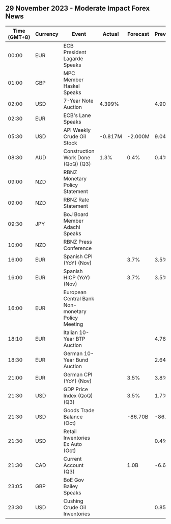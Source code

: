 ## 29 November 2023 - Moderate Impact Forex News

| Time (GMT+8) | Currency | Event | Actual | Forecast | Previous |
|------|----------|-------|--------|----------|----------|
| 00:00 | EUR | ECB President Lagarde Speaks |  |  |  |
| 01:00 | GBP | MPC Member Haskel Speaks |  |  |  |
| 02:00 | USD | 7-Year Note Auction | 4.399% |  | 4.908% |
| 02:30 | EUR | ECB's Lane Speaks |  |  |  |
| 05:30 | USD | API Weekly Crude Oil Stock | -0.817M | -2.000M | 9.047M |
| 08:30 | AUD | Construction Work Done (QoQ) (Q3) | 1.3% | 0.4% | 0.4% |
| 09:00 | NZD | RBNZ Monetary Policy Statement |  |  |  |
| 09:00 | NZD | RBNZ Rate Statement |  |  |  |
| 09:30 | JPY | BoJ Board Member Adachi Speaks |  |  |  |
| 10:00 | NZD | RBNZ Press Conference |  |  |  |
| 16:00 | EUR | Spanish CPI (YoY) (Nov) |  | 3.7% | 3.5% |
| 16:00 | EUR | Spanish HICP (YoY) (Nov) |  | 3.7% | 3.5% |
| 16:00 | EUR | European Central Bank Non-monetary Policy Meeting |  |  |  |
| 18:10 | EUR | Italian 10-Year BTP Auction |  |  | 4.76% |
| 18:30 | EUR | German 10-Year Bund Auction |  |  | 2.640% |
| 21:00 | EUR | German CPI (YoY) (Nov) |  | 3.5% | 3.8% |
| 21:30 | USD | GDP Price Index (QoQ) (Q3) |  | 3.5% | 1.7% |
| 21:30 | USD | Goods Trade Balance (Oct) |  | -86.70B | -86.84B |
| 21:30 | USD | Retail Inventories Ex Auto (Oct) |  |  | 0.4% |
| 21:30 | CAD | Current Account (Q3) |  | 1.0B | -6.6B |
| 23:05 | GBP | BoE Gov Bailey Speaks |  |  |  |
| 23:30 | USD | Cushing Crude Oil Inventories |  |  | 0.858M |
